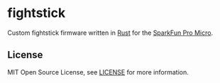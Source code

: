 # fightstick

Custom fightstick firmware written in [Rust](https://www.rust-lang.org/)
for the [SparkFun Pro Micro](https://www.sparkfun.com/products/12640).

## License

MIT Open Source License, see [LICENSE](./LICENSE) for more information.
